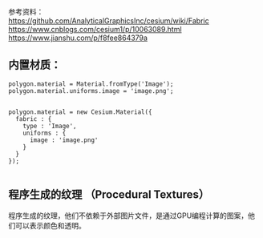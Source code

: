 参考资料：  
https://github.com/AnalyticalGraphicsInc/cesium/wiki/Fabric    
https://www.cnblogs.com/cesium1/p/10063089.html    
https://www.jianshu.com/p/f8fee864379a     


## 内置材质：


```
polygon.material = Material.fromType('Image');
polygon.material.uniforms.image = 'image.png';
 
 
polygon.material = new Cesium.Material({
  fabric : {
    type : 'Image',
    uniforms : {
      image : 'image.png'
    }
  }
});
 
```

## 程序生成的纹理 （Procedural Textures）
程序生成的纹理，他们不依赖于外部图片文件，是通过GPU编程计算的图案，他们可以表示颜色和透明。             